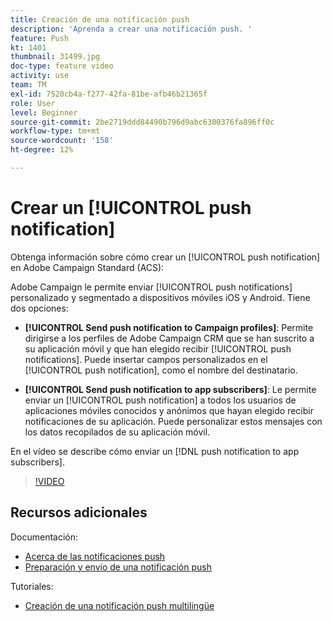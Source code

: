 ```yaml
---
title: Creación de una notificación push
description: 'Aprenda a crear una notificación push. '
feature: Push
kt: 1401
thumbnail: 31499.jpg
doc-type: feature video
activity: use
team: TM
exl-id: 7520cb4a-f277-42fa-81be-afb46b21365f
role: User
level: Beginner
source-git-commit: 2be2719ddd84490b796d9abc6300376fa896ff0c
workflow-type: tm+mt
source-wordcount: '158'
ht-degree: 12%

---
```


# Crear un [!UICONTROL push notification]

Obtenga información sobre cómo crear un [!UICONTROL push notification] en Adobe Campaign Standard (ACS):

Adobe Campaign le permite enviar [!UICONTROL push notifications] personalizado y segmentado a dispositivos móviles iOS y Android. Tiene dos opciones:

* **[!UICONTROL Send push notification to Campaign profiles]**: Permite dirigirse a los perfiles de Adobe Campaign CRM que se han suscrito a su aplicación móvil y que han elegido recibir  [!UICONTROL push notifications]. Puede insertar campos personalizados en el [!UICONTROL push notification], como el nombre del destinatario.

* **[!UICONTROL Send push notification to app subscribers]**: Le permite enviar un  [!UICONTROL push notification] a todos los usuarios de aplicaciones móviles conocidos y anónimos que hayan elegido recibir notificaciones de su aplicación. Puede personalizar estos mensajes con los datos recopilados de su aplicación móvil.

En el vídeo se describe cómo enviar un [!DNL push notification to app subscribers].

>[!VIDEO](https://video.tv.adobe.com/v/31499?quality=12)

## Recursos adicionales

Documentación:

* [Acerca de las notificaciones push](https://docs.adobe.com/content/help/en/campaign-standard/using/communication-channels/push-notifications/about-push-notifications.html)
* [Preparación y envío de una notificación push](https://docs.adobe.com/content/help/en/campaign-standard/using/communication-channels/push-notifications/preparing-and-sending-a-push-notification.html)

Tutoriales:

* [Creación de una notificación push multilingüe](/help/communication-channels/mobile/push-notifications/creating-multilingual-push-notifications.md)
